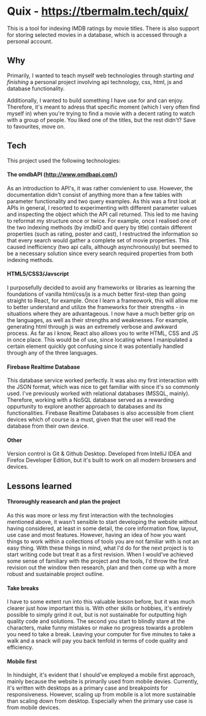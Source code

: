 # Quix - https://tbermalm.tech/quix/
This is a tool for indexing IMDB ratings by movie titles. There is also support for storing selected movies in a database, which is accessed through a personal account.

## Why
Primarily, I wanted to teach myself web technologies through starting _and finishing_ a personal project involving api technology, css, html, js and database functionality.

Additionally, I wanted to build something I have use for and can enjoy. Therefore, it's meant to adress that specific moment (which I very often find myself in) when you're trying to find a movie with a decent rating to watch with a group of people. You liked one of the titles, but the rest  didn't? Save to favourites, move on.

## Tech
This project used the following technologies:

#### The omdbAPI (http://www.omdbapi.com/)
As an introduction to API's, it was rather convienient to use. However, the documentation didn't consist of anything more than a few tables with parameter functionality and two query examples. As this was a first look at APIs in general, I resorted to experimenting with different parameter values and inspecting the object which the API call returned. This led to me having to reformat my structure once or twice. For example, once I realised one of the two indexing methods (by imdbID and query by title) contain different properties (such as rating, poster and cast), I restructred the information so that every search would gather a complete set of movie properties. This caused inefficiency (two api calls, although asynchronously) but seemed to be a necessary solution since every search required properties from both indexing methods.

#### HTML5/CSS3/Javscript
I purposefully decided to avoid any frameworks or libraries as learning the foundations of vanilla html/css/js is a much better first-step than going straight to React, for example. Once I learn a frameowork, this will allow me to better understand and utilize the frameworks for their strengths - in situations where they are advantageous.  I now have a much better grip on the languages, as well as their strengths and weaknesses. For example, generating html through js was an extremely verbose and awkward process. As far as I know, React also allows you to write HTML, CSS and JS in once place. This would be of use, since locating where I manipulated a certain element quickly got confusing since it was potentially handled through any of the three languages. 

#### Firebase Realtime Database
This database service worked perfectly. It was also my first interaction with the JSON format, which was nice to get familiar with since it's so commonly used. I've previously worked with relational databases (MSSQL, mainly). Therefore, working with a NoSQL database served as a rewarding oppurtunity to explore another approach to databases and its functionalities. Firebase Realtime Databases is also accessible from client devices which of course is a must, given that the user will read the database from their own device.

#### Other
Version control is Git & Github Desktop. Developed from IntelliJ IDEA and Firefox Developer Edition, but it's built to work on all modern browsers and devices.

## Lessons learned
#### Throroughly reasearch and plan the project
As this was more or less my first interaction with the technologies mentioned above, it wasn't sensible to start developing the website without having considered, at least in some detail, the core information flow, layout, use case and most features. However, having an idea of how you want things to work within a collections of tools you are not familiar with is not an easy thing. With these things in mind, what I'd do for the next project is to start writing code but treat it as a first revision. When I would've achieved some sense of familiary with the project and the tools, I'd throw the first revision out the window then research, plan and then come up with a more robust and sustainable project outline.

#### Take breaks
I have to some extent run into this valuable lesson before, but it was much clearer just how important this is. With other skills or hobbies, it's entirely possible to simply grind it out, but is not sustainable for outputting high quality code and solutions. The second you start to blindly stare at the characters, make funny mistakes or make no progress towards a problem you need to take a break. Leaving your computer for five minutes to take a walk and a snack will pay you back tenfold in terms of code quality and efficiency. 

#### Mobile first
In hindsight, it's evident that I should've employed a mobile first approach, mainly because the website is primarily used from mobile devies. Currently, it's written with desktops as a primary case and breakpoints for responsiveness. However, scaling up from mobile is a lot more sustainable than scaling down from desktop. Especially when the primary use case is from mobile devices.
